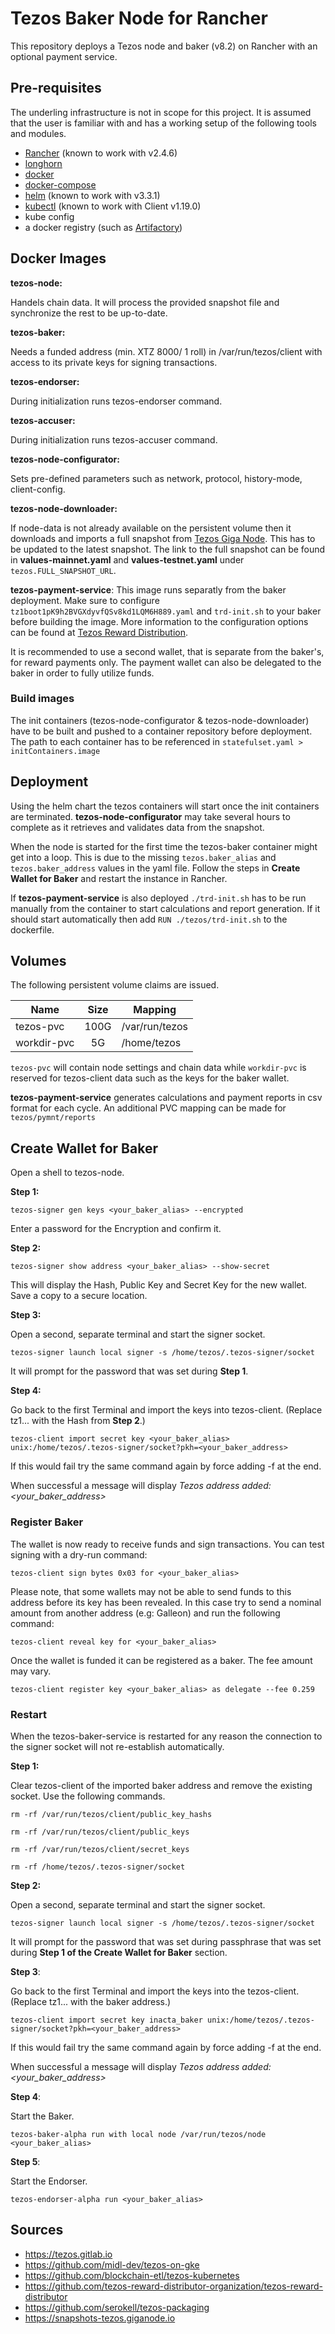 # Tezos Baker Node for Rancher

This repository deploys a Tezos node and baker (v8.2) on Rancher with an optional payment service.

## Pre-requisites

The underling infrastructure is not in scope for this project. It is assumed that the user is familiar with and has a working setup of the following tools and modules.
* [Rancher](https://rancher.com/) (known to work with v2.4.6)
* [longhorn](https://longhorn.io/docs/0.8.0/install/install-with-rancher/)
* [docker](https://docs.docker.com/get-docker/)
* [docker-compose](https://docs.docker.com/compose/install/)
* [helm](https://helm.sh/docs/intro/install/) (known to work with v3.3.1)
* [kubectl](https://kubernetes.io/de/docs/tasks/tools/install-kubectl/) (known to work with Client v1.19.0)
* kube config
* a docker registry (such as [Artifactory](https://www.jfrog.com/confluence/display/JFROG/Installing+Artifactory))

## Docker Images

**tezos-node:**

Handels chain data. It will process the provided snapshot file and synchronize the rest to be up-to-date.

**tezos-baker:**

Needs a funded address (min. XTZ 8000/ 1 roll) in /var/run/tezos/client with access to its private keys for signing transactions.

**tezos-endorser:**

During initialization runs tezos-endorser command.

**tezos-accuser:**

During initialization runs tezos-accuser command.

**tezos-node-configurator:** 

Sets pre-defined parameters such as network, protocol, history-mode, client-config.

**tezos-node-downloader:** 

If node-data is not already available on the persistent volume then it downloads and imports a full snapshot from [Tezos Giga Node](https://snapshots-tezos.giganode.io/). This has to be updated to the latest snapshot.
The link to the full snapshot can be found in **values-mainnet.yaml** and **values-testnet.yaml** under ```tezos.FULL_SNAPSHOT_URL```.

**tezos-payment-service**: This image runs separatly from the baker deployment. Make sure to configure ```tz1boot1pK9h2BVGXdyvfQSv8kd1LQM6H889.yaml``` and ```trd-init.sh``` to your baker before building the image. 
More information to the configuration options can be found at [Tezos Reward Distribution](https://tezos-reward-distributor-organization.github.io/tezos-reward-distributor/configuration.html).

It is recommended to use a second wallet, that is separate from the baker's, for reward payments only. The payment wallet can also be delegated to the baker in order to fully utilize funds.

### Build images
The init containers (tezos-node-configurator & tezos-node-downloader) have to be built and pushed to a container repository before deployment. The path to each container has to be referenced in ```statefulset.yaml > initContainers.image```

## Deployment

Using the helm chart the tezos containers will start once the init containers are terminated. **tezos-node-configurator** may take several hours to complete as it retrieves and validates data from the snapshot.

When the node is started for the first time the tezos-baker container might get into a loop. This is due to the missing ```tezos.baker_alias``` and ```tezos.baker_address``` values in the yaml file. Follow the steps in **Create Wallet for Baker** and restart the instance in Rancher.


If **tezos-payment-service** is also deployed ```./trd-init.sh``` has to be run manually from the container to start calculations and report generation. If it should start automatically then add ```RUN ./tezos/trd-init.sh``` to the dockerfile.

## Volumes
The following persistent volume claims are issued.


| Name        | Size  | Mapping        |
| ------------|:-----:| ---------------|
| tezos-pvc   | 100G  | /var/run/tezos |
| workdir-pvc | 5G    | /home/tezos    |

```tezos-pvc``` will contain node settings and chain data while ```workdir-pvc``` is reserved for tezos-client data such as the keys for the baker wallet.

**tezos-payment-service** generates calculations and payment reports in csv format for each cycle. An additional PVC mapping can be made for ```tezos/pymnt/reports```

## Create Wallet for Baker
Open a shell to tezos-node.

**Step 1:**

```tezos-signer gen keys <your_baker_alias> --encrypted```

Enter a password for the Encryption and confirm it.

**Step 2:**

```tezos-signer show address <your_baker_alias> --show-secret```

This will display the Hash, Public Key and Secret Key for the new wallet. Save a copy to a secure location.

**Step 3:**

Open a second, separate terminal and start the signer socket.

```tezos-signer launch local signer -s /home/tezos/.tezos-signer/socket```

It will prompt for the password that was set during **Step 1**.

**Step 4:**

Go back to the first Terminal and import the keys into tezos-client. (Replace tz1... with the Hash from **Step 2**.)

```tezos-client import secret key <your_baker_alias> unix:/home/tezos/.tezos-signer/socket?pkh=<your_baker_address>```

If this would fail try the same command again by force adding -f at the end.

When successful a message will display *Tezos address added: <your_baker_address>*

### Register Baker
The wallet is now ready to receive funds and sign transactions. You can test signing with a dry-run command:

```tezos-client sign bytes 0x03 for <your_baker_alias>```

Please note, that some wallets may not be able to send funds to this address before its key has been revealed. In this case try to send a nominal amount from another address (e.g: Galleon) and run the following command:

```tezos-client reveal key for <your_baker_alias>```

Once the wallet is funded it can be registered as a baker. The fee amount may vary.

```tezos-client register key <your_baker_alias> as delegate --fee 0.259```

### Restart
When the tezos-baker-service is restarted for any reason the connection to the signer socket will not re-establish automatically. 

**Step 1:**

Clear tezos-client of the imported baker address and remove the existing socket. Use the following commands.

```rm -rf /var/run/tezos/client/public_key_hashs```

```rm -rf /var/run/tezos/client/public_keys```

```rm -rf /var/run/tezos/client/secret_keys```

```rm -rf /home/tezos/.tezos-signer/socket```

**Step 2:**


Open a second, separate terminal and start the signer socket.

```tezos-signer launch local signer -s /home/tezos/.tezos-signer/socket```

It will prompt for the password that was set during passphrase that was set during **Step 1 of the Create Wallet for Baker** section.

**Step 3**:

Go back to the first Terminal and import the keys into the tezos-client. (Replace tz1... with the baker address.)

```tezos-client import secret key inacta_baker unix:/home/tezos/.tezos-signer/socket?pkh=<your_baker_address>```

If this would fail try the same command again by force adding -f at the end.

When successful a message will display *Tezos address added: <your_baker_address>*

**Step 4**:

Start the Baker.

```tezos-baker-alpha run with local node /var/run/tezos/node <your_baker_alias>```

**Step 5**:

Start the Endorser.

```tezos-endorser-alpha run <your_baker_alias>```

## Sources
* https://tezos.gitlab.io
* https://github.com/midl-dev/tezos-on-gke
* https://github.com/blockchain-etl/tezos-kubernetes
* https://github.com/tezos-reward-distributor-organization/tezos-reward-distributor
* https://github.com/serokell/tezos-packaging
* https://snapshots-tezos.giganode.io

